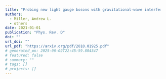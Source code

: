 ```yaml
---
title: "Probing new light gauge bosons with gravitational-wave interferometers using an adapted semi-coherent method"
authors:
  - Miller, Andrew L.
  - others
date: 2021-01-01
publication: "Phys. Rev. D"
doi: ""
url_doi: ""
url_pdf: "https://arxiv.org/pdf/2010.01925.pdf"
# generated_on: 2025-06-02T22:45:59.884347
# featured: false
# summary: ""
# tags: []
# projects: []
---
```

